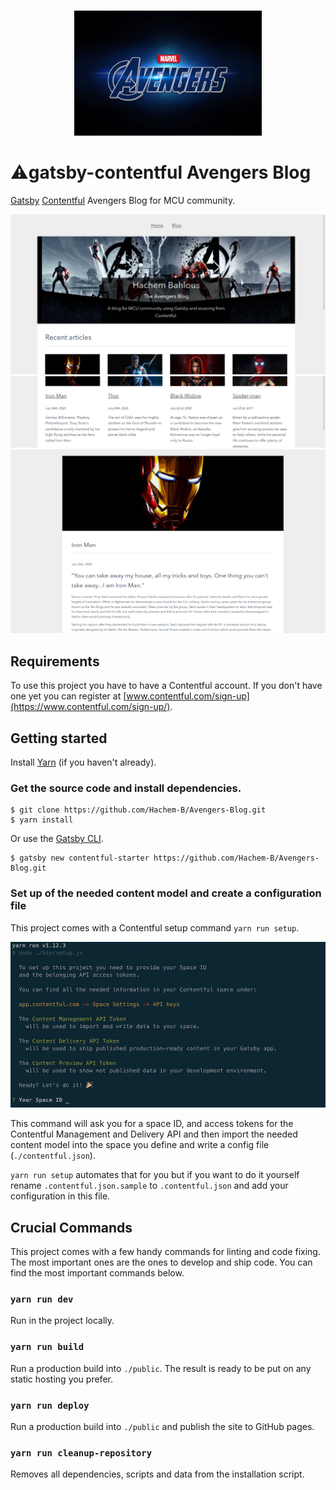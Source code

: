 
<!-- PROJECT LOGO -->
<br />
<p align="center">
    <img src="./avengers.jpg" alt="Logo" width="300" height="200">
</p>


# ⚠️gatsby-contentful Avengers Blog

[Gatsby](https://www.gatsbyjs.com/) [Contentful](https://www.contentful.com) Avengers Blog for MCU community.

<img src="./screenshot1.jpg" >
<img src="./screenshot2.jpg"  >
<img src="./screenshot3.jpg"  >

## Requirements

To use this project you have to have a Contentful account. If you don't have one yet you can register at [www.contentful.com/sign-up](https://www.contentful.com/sign-up/).

## Getting started

Install [Yarn](https://yarnpkg.com/en/docs/install) (if you haven't already).

### Get the source code and install dependencies.

```
$ git clone https://github.com/Hachem-B/Avengers-Blog.git
$ yarn install
```

Or use the [Gatsby CLI](https://www.npmjs.com/package/gatsby-cli).

```
$ gatsby new contentful-starter https://github.com/Hachem-B/Avengers-Blog.git
```

### Set up of the needed content model and create a configuration file

This project comes with a Contentful setup command `yarn run setup`.


<img src="./setup.jpg"  >  

This command will ask you for a space ID, and access tokens for the Contentful Management and Delivery API and then import the needed content model into the space you define and write a config file (`./contentful.json`).

`yarn run setup` automates that for you but if you want to do it yourself rename `.contentful.json.sample` to `.contentful.json` and add your configuration in this file.

## Crucial Commands

This project comes with a few handy commands for linting and code fixing. The most important ones are the ones to develop and ship code. You can find the most important commands below.

### `yarn run dev`

Run in the project locally.

### `yarn run build`

Run a production build into `./public`. The result is ready to be put on any static hosting you prefer.

### `yarn run deploy`

Run a production build into `./public` and publish the site to GitHub pages.

### `yarn run cleanup-repository`

Removes all dependencies, scripts and data from the installation script.


